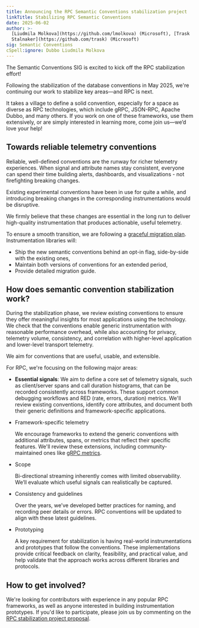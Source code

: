 ```yaml
---
title: Announcing the RPC Semantic Conventions stabilization project
linkTitle: Stabilizing RPC Semantic Conventions
date: 2025-06-02
author: >-
  [Liudmila Molkova](https://github.com/lmolkova) (Microsoft), [Trask
  Stalnaker](https://github.com/trask) (Microsoft)
sig: Semantic Conventions
cSpell:ignore: Dubbo Liudmila Molkova
---
```


The Semantic Conventions SIG is excited to kick off the RPC stabilization
effort!

Following the stabilization of the database conventions in May 2025, we're
continuing our work to stabilize key areas—and RPC is next.

It takes a village to define a solid convention, especially for a space as
diverse as RPC technologies, which include gRPC, JSON-RPC, Apache Dubbo, and
many others. If you work on one of these frameworks, use them extensively, or
are simply interested in learning more, come join us—we’d love your help!

## Towards reliable telemetry conventions

Reliable, well-defined conventions are the runway for richer telemetry
experiences. When signal and attribute names stay consistent, everyone can spend
their time building alerts, dashboards, and visualizations - not firefighting
breaking changes.

Existing experimental conventions have been in use for quite a while, and
introducing breaking changes in the corresponding instrumentations would be
disruptive.

We firmly believe that these changes are essential in the long run to deliver
high-quality instrumentation that produces actionable, useful telemetry.

To ensure a smooth transition, we are following a
[graceful migration plan](https://github.com/open-telemetry/semantic-conventions/blob/v1.34.0/docs/rpc/rpc-spans.md?plain=1#L26-L50).
Instrumentation libraries will:

- Ship the new semantic conventions behind an opt-in flag, side-by-side with the
  existing ones,
- Maintain both versions of conventions for an extended period,
- Provide detailed migration guide.

## How does semantic convention stabilization work?

During the stabilization phase, we review existing conventions to ensure they
offer meaningful insights for most applications using the technology. We check
that the conventions enable generic instrumentation with reasonable performance
overhead, while also accounting for privacy, telemetry volume, consistency, and
correlation with higher-level application and lower-level transport telemetry.

We aim for conventions that are useful, usable, and extensible.

For RPC, we're focusing on the following major areas:

- **Essential signals**: 
  We aim to define a core set of telemetry signals, such as client/server spans
  and call duration histograms, that can be recorded consistently across
  frameworks. These support common debugging workflows and RED (rate, errors,
  duration) metrics. We'll review existing conventions, identify core
  attributes, and document both their generic definitions and framework-specific
  applications.

- Framework-specific telemetry

  We encourage frameworks to extend the generic conventions with additional
  attributes, spans, or metrics that reflect their specific features. We'll
  review these extensions, including community-maintained ones like
  [gRPC metrics](https://grpc.io/docs/guides/opentelemetry-metrics/).

- Scope

  Bi-directional streaming inherently comes with limited observability. We’ll
  evaluate which useful signals can realistically be captured.

- Consistency and guidelines

  Over the years, we’ve developed better practices for naming, and recording
  peer details or errors. RPC conventions will be updated to align with these
  latest guidelines.

- Prototyping

  A key requirement for stabilization is having real-world instrumentations and
  prototypes that follow the conventions. These implementations provide critical
  feedback on clarity, feasibility, and practical value, and help validate that
  the approach works across different libraries and protocols.

## How to get involved?

We're looking for contributors with experience in any popular RPC frameworks, as
well as anyone interested in building instrumentation prototypes. If you'd like
to participate, please join us by commenting on the
[RPC stabilization project proposal](https://github.com/open-telemetry/community/issues/1859).
